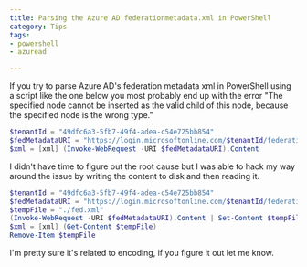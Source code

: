 ```yaml
---
title: Parsing the Azure AD federationmetadata.xml in PowerShell
category: Tips
tags:
- powershell
- azuread

---
```

If you try to parse Azure AD's federation metadata xml in PowerShell using a script like the one below you most probably end up with the error "The specified node cannot be inserted as the valid child of this node, because the specified node is the wrong
type."

```powershell
$tenantId = "49dfc6a3-5fb7-49f4-adea-c54e725bb854"
$fedMetadataURI = "https://login.microsoftonline.com/$tenantId/federationmetadata/2007-06/federationmetadata.xml"
$xml = [xml] (Invoke-WebRequest -URI $fedMetadataURI).Content
```
I didn't have time to figure out the root cause but I was able to hack my way around the issue by writing the content to disk and then reading it.

```powershell
$tenantId = "49dfc6a3-5fb7-49f4-adea-c54e725bb854"
$fedMetadataURI = "https://login.microsoftonline.com/$tenantId/federationmetadata/2007-06/federationmetadata.xml"
$tempFile = "./fed.xml"
(Invoke-WebRequest -URI $fedMetadataURI).Content | Set-Content $tempFile
$xml = [xml] (Get-Content $tempFile)
Remove-Item $tempFile
```

I'm pretty sure it's related to encoding, if you figure it out let me know.